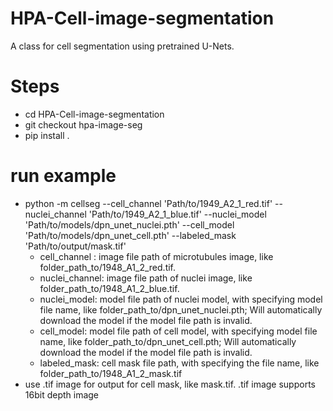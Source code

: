 # HPA-Cell-image-segmentation

A class for cell segmentation using pretrained U-Nets.

# Steps
- cd HPA-Cell-image-segmentation
- git checkout hpa-image-seg
- pip install .

# run example

- python -m cellseg --cell_channel 'Path/to/1949_A2_1_red.tif' --nuclei_channel 'Path/to/1949_A2_1_blue.tif' --nuclei_model 'Path/to/models/dpn_unet_nuclei.pth' --cell_model 'Path/to/models/dpn_unet_cell.pth' --labeled_mask 'Path/to/output/mask.tif'
    - cell_channel : image file path of microtubules image, like folder_path_to/1948_A1_2_red.tif.
    - nuclei_channel: image file path of nuclei image, like folder_path_to/1948_A1_2_blue.tif.
    - nuclei_model: model file path of nuclei model, with specifying model file name, like folder_path_to/dpn_unet_nuclei.pth; Will automatically download the model if the model file path is invalid.
    - cell_model: model file path of cell model, with specifying model file name, like folder_path_to/dpn_unet_cell.pth; Will automatically download the model if the model file path is invalid.
    - labeled_mask: cell mask file path, with specifying the file name, like folder_path_to/1948_A1_2_mask.tif
- use .tif image for output for cell mask, like mask.tif. .tif image supports 16bit depth image